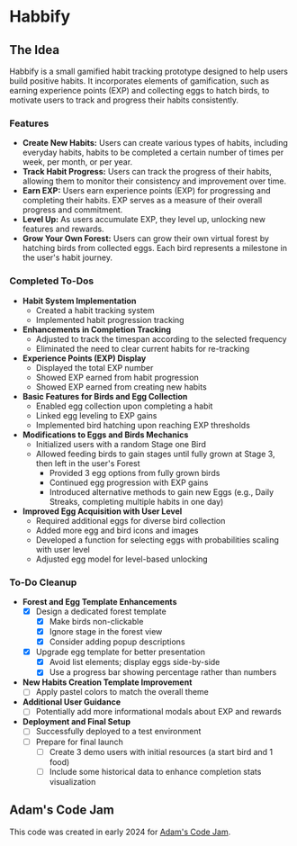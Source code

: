 
# Habbify

## The Idea
Habbify is a small gamified habit tracking prototype designed to help users build positive habits. It incorporates elements of gamification, such as earning experience points (EXP) and collecting eggs to hatch birds, to motivate users to track and progress their habits consistently.

### Features
- **Create New Habits:** Users can create various types of habits, including everyday habits, habits to be completed a certain number of times per week, per month, or per year.
- **Track Habit Progress:** Users can track the progress of their habits, allowing them to monitor their consistency and improvement over time.
- **Earn EXP:** Users earn experience points (EXP) for progressing and completing their habits. EXP serves as a measure of their overall progress and commitment.
- **Level Up:** As users accumulate EXP, they level up, unlocking new features and rewards.
- **Grow Your Own Forest:** Users can grow their own virtual forest by hatching birds from collected eggs. Each bird represents a milestone in the user's habit journey.

### Completed To-Dos
- **Habit System Implementation**
  - Created a habit tracking system
  - Implemented habit progression tracking
- **Enhancements in Completion Tracking**
  - Adjusted to track the timespan according to the selected frequency
  - Eliminated the need to clear current habits for re-tracking
- **Experience Points (EXP) Display**
  - Displayed the total EXP number
  - Showed EXP earned from habit progression
  - Showed EXP earned from creating new habits
- **Basic Features for Birds and Egg Collection**
  - Enabled egg collection upon completing a habit
  - Linked egg leveling to EXP gains
  - Implemented bird hatching upon reaching EXP thresholds
- **Modifications to Eggs and Birds Mechanics**
  - Initialized users with a random Stage one Bird
  - Allowed feeding birds to gain stages until fully grown at Stage 3, then left in the user's Forest
    - Provided 3 egg options from fully grown birds
    - Continued egg progression with EXP gains
    - Introduced alternative methods to gain new Eggs (e.g., Daily Streaks, completing multiple habits in one day)
- **Improved Egg Acquisition with User Level**
  - Required additional eggs for diverse bird collection
  - Added more egg and bird icons and images
  - Developed a function for selecting eggs with probabilities scaling with user level
  - Adjusted egg model for level-based unlocking

### To-Do Cleanup
- **Forest and Egg Template Enhancements**
  - [x] Design a dedicated forest template
    - [x] Make birds non-clickable
    - [x] Ignore stage in the forest view
    - [x] Consider adding popup descriptions
  - [x] Upgrade egg template for better presentation
    - [x] Avoid list elements; display eggs side-by-side
    - [x] Use a progress bar showing percentage rather than numbers
- **New Habits Creation Template Improvement**
  - [ ] Apply pastel colors to match the overall theme
- **Additional User Guidance**
  - [ ] Potentially add more informational modals about EXP and rewards
- **Deployment and Final Setup**
  - [ ] Successfully deployed to a test environment
  - [ ] Prepare for final launch
    - [ ] Create 3 demo users with initial resources (a start bird and 1 food)
    - [ ] Include some historical data to enhance completion stats visualization

## Adam's Code Jam
This code was created in early 2024 for [Adam's Code Jam](https://jam.adamlearns.com/).
